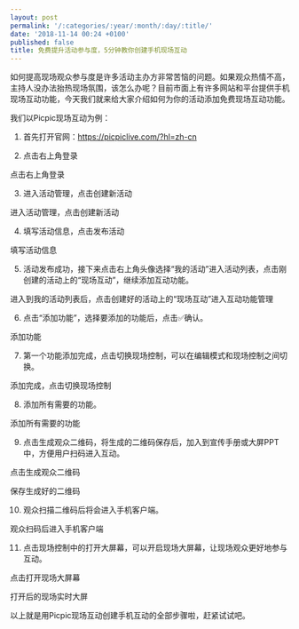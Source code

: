 ```yaml
---
layout: post
permalink: '/:categories/:year/:month/:day/:title/'
date: '2018-11-14 00:24 +0100'
published: false
title: 免费提升活动参与度，5分钟教你创建手机现场互动
---
```

如何提高现场观众参与度是许多活动主办方非常苦恼的问题。如果观众热情不高，主持人没办法抬热现场氛围，该怎么办呢？目前市面上有许多网站和平台提供手机现场互动功能，今天我们就来给大家介绍如何为你的活动添加免费现场互动功能。

我们以Picpic现场互动为例：

1. 首先打开官网：https://picpiclive.com/?hl=zh-cn

2. 点击右上角登录


点击右上角登录

3. 进入活动管理，点击创建新活动


进入活动管理，点击创建新活动

4. 填写活动信息，点击发布活动


填写活动信息

5. 活动发布成功，接下来点击右上角头像选择“我的活动”进入活动列表，点击刚创建的活动上的“现场互动”，继续添加互动功能。


进入到我的活动列表后，点击创建好的活动上的“现场互动”进入互动功能管理

6. 点击“添加功能”，选择要添加的功能后，点击✅确认。


添加功能

7. 第一个功能添加完成，点击切换现场控制，可以在编辑模式和现场控制之间切换。


添加完成，点击切换现场控制

8. 添加所有需要的功能。


添加所有需要的功能

9. 点击生成观众二维码，将生成的二维码保存后，加入到宣传手册或大屏PPT中，方便用户扫码进入互动。


点击生成观众二维码


保存生成好的二维码

10. 观众扫描二维码后将会进入手机客户端。


观众扫码后进入手机客户端

11. 点击现场控制中的打开大屏幕，可以开启现场大屏幕，让现场观众更好地参与互动。


点击打开现场大屏幕


打开后的现场实时大屏

以上就是用Picpic现场互动创建手机互动的全部步骤啦，赶紧试试吧。
